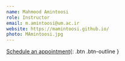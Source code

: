 ```yaml
---
name: Mahmood Amintoosi
role: Instructor
email: m.amintoosi@um.ac.ir
website: https://mamintoosi.github.io/
photo: MAmintoosi.jpg
---
```


[Schedule an appointment](#){: .btn .btn-outline }
